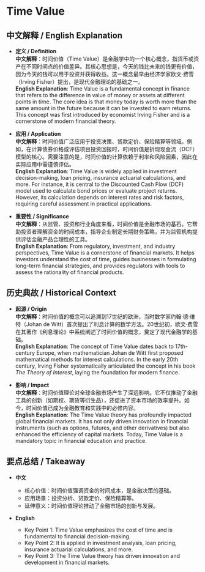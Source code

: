 # Time Value

## 中文解释 / English Explanation

* **定义 / Definition**  
  **中文解释**：时间价值（Time Value）是金融学中的一个核心概念，指货币或资产在不同时间点的价值差异。其核心思想是，今天的钱比未来的钱更有价值，因为今天的钱可以用于投资并获得收益。这一概念最早由经济学家欧文·费雪（Irving Fisher）提出，是现代金融理论的基础之一。  
  **English Explanation**: Time Value is a fundamental concept in finance that refers to the difference in value of money or assets at different points in time. The core idea is that money today is worth more than the same amount in the future because it can be invested to earn returns. This concept was first introduced by economist Irving Fisher and is a cornerstone of modern financial theory.

* **应用 / Application**  
  **中文解释**：时间价值广泛应用于投资决策、贷款定价、保险精算等领域。例如，在计算债券价格或评估项目投资回报时，时间价值是折现现金流（DCF）模型的核心。需要注意的是，时间价值的计算依赖于利率和风险因素，因此在实际应用中需谨慎评估。  
  **English Explanation**: Time Value is widely applied in investment decision-making, loan pricing, insurance actuarial calculations, and more. For instance, it is central to the Discounted Cash Flow (DCF) model used to calculate bond prices or evaluate project returns. However, its calculation depends on interest rates and risk factors, requiring careful assessment in practical applications.

* **重要性 / Significance**  
  **中文解释**：从监管、投资和行业角度来看，时间价值是金融市场的基石。它帮助投资者理解资金的时间成本，指导企业制定长期财务策略，并为监管机构提供评估金融产品合理性的工具。  
  **English Explanation**: From regulatory, investment, and industry perspectives, Time Value is a cornerstone of financial markets. It helps investors understand the cost of time, guides businesses in formulating long-term financial strategies, and provides regulators with tools to assess the rationality of financial products.

## 历史典故 / Historical Context

* **起源 / Origin**  
  **中文解释**：时间价值的概念可以追溯到17世纪的欧洲，当时数学家约翰·德·维特（Johan de Witt）首次提出了利息计算的数学方法。20世纪初，欧文·费雪在其著作《利息理论》中系统阐述了时间价值的概念，奠定了现代金融学的基础。  
  **English Explanation**: The concept of Time Value dates back to 17th-century Europe, when mathematician Johan de Witt first proposed mathematical methods for interest calculations. In the early 20th century, Irving Fisher systematically articulated the concept in his book *The Theory of Interest*, laying the foundation for modern finance.

* **影响 / Impact**  
  **中文解释**：时间价值理论对全球金融市场产生了深远影响。它不仅推动了金融工具的创新（如期权、期货等衍生品），还促进了资本市场的效率提升。如今，时间价值已成为金融教育和实践中的必修内容。  
  **English Explanation**: The Time Value theory has profoundly impacted global financial markets. It has not only driven innovation in financial instruments (such as options, futures, and other derivatives) but also enhanced the efficiency of capital markets. Today, Time Value is a mandatory topic in financial education and practice.

## 要点总结 / Takeaway

* **中文**  
  - 核心价值：时间价值强调资金的时间成本，是金融决策的基础。  
  - 应用场景：投资分析、贷款定价、保险精算等。  
  - 延伸意义：时间价值理论推动了金融市场的创新与发展。  

* **English**  
  - Key Point 1: Time Value emphasizes the cost of time and is fundamental to financial decision-making.  
  - Key Point 2: It is applied in investment analysis, loan pricing, insurance actuarial calculations, and more.  
  - Key Point 3: The Time Value theory has driven innovation and development in financial markets.